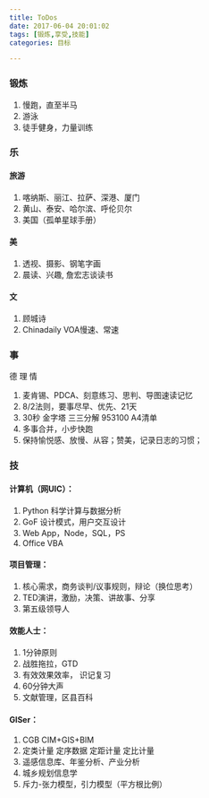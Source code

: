 ```yaml
---
title: ToDos
date: 2017-06-04 20:01:02
tags: [锻炼,享受,技能]
categories: 目标

---
```



### 锻炼

1. 慢跑，直至半马
1. 游泳
1. 徒手健身，力量训练

### 乐
#### 旅游
1. 喀纳斯、丽江、拉萨、深港、厦门
1. 黄山、泰安、哈尔滨、呼伦贝尔
1. 美国（孤单星球手册）
<!--more-->

#### 美
1. 透视、摄影、钢笔字画
1. 晨读、兴趣, 詹宏志谈读书

#### 文
1. 顾城诗
1. Chinadaily VOA慢速、常速

### 事
德 理 情
1. 麦肯锡、PDCA、刻意练习、思判、导图速读记忆
1. 8/2法则，要事尽早、优先、21天
1. 30秒 金字塔 三三分解 953100 A4清单
1. 多事合并，小步快跑
1. 保持愉悦感、放慢、从容；赞美，记录日志的习惯；


### 技

#### 计算机（网UIC）：

1. Python 科学计算与数据分析
1. GoF 设计模式，用户交互设计
1. Web App，Node，SQL，PS
1. Office VBA

#### 项目管理：

1. 核心需求，商务谈判/议事规则，辩论（换位思考）
1. TED演讲，激励，决策、讲故事、分享
1. 第五级领导人

#### 效能人士：
1. 1分钟原则
1. 战胜拖拉，GTD
1. 有效效果效率， 识记复习
1. 60分钟大声
1. 文献管理，区县百科

#### GISer：

1. CGB CIM+GIS+BIM
1. 定类计量 定序数据 定距计量 定比计量
1. 遥感信息库、年鉴分析、产业分析
1. 城乡规划信息学
1. 斥力-张力模型，引力模型（平方根比例）